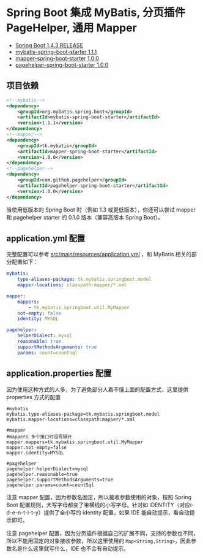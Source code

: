 # Spring Boot 集成 MyBatis, 分页插件 PageHelper, 通用 Mapper 

- [Spring Boot 1.4.3.RELEASE](https://github.com/spring-projects/spring-boot)
- [mybatis-spring-boot-starter 1.1.1](https://github.com/mybatis/spring-boot-starter)
- [mapper-spring-boot-starter 1.0.0](https://github.com/abel533/mapper-boot-starter)
- [pagehelper-spring-boot-starter 1.0.0](https://github.com/pagehelper/pagehelper-spring-boot)

## 项目依赖
```xml
<!--mybatis-->
<dependency>
    <groupId>org.mybatis.spring.boot</groupId>
    <artifactId>mybatis-spring-boot-starter</artifactId>
    <version>1.1.1</version>
</dependency>
<!--mapper-->
<dependency>
    <groupId>tk.mybatis</groupId>
    <artifactId>mapper-spring-boot-starter</artifactId>
    <version>1.0.0</version>
</dependency>
<!--pagehelper-->
<dependency>
    <groupId>com.github.pagehelper</groupId>
    <artifactId>pagehelper-spring-boot-starter</artifactId>
    <version>1.0.0</version>
</dependency>
```

当使用低版本的 Spring Boot 时（例如 1.3 或更低版本），你还可以尝试 mapper 和 pagehelper starter 的 0.1.0 版本（兼容高版本 Spring Boot）。

## application.yml 配置

完整配置可以参考 [src/main/resources/application.yml](https://github.com/abel533/MyBatis-Spring-Boot/blob/master/src/main/resources/application.yml) ，和 MyBatis 相关的部分配置如下：

```yaml
mybatis:
    type-aliases-package: tk.mybatis.springboot.model
    mapper-locations: classpath:mapper/*.xml

mapper:
    mappers:
        - tk.mybatis.springboot.util.MyMapper
    not-empty: false
    identity: MYSQL

pagehelper:
    helperDialect: mysql
    reasonable: true
    supportMethodsArguments: true
    params: count=countSql
```

## application.properties 配置
因为使用这种方式的人多，为了避免部分人看不懂上面的配置方式，这里提供 properties 方式的配置
```properties
#mybatis
mybatis.type-aliases-package=tk.mybatis.springboot.model
mybatis.mapper-locations=classpath:mapper/*.xml

#mapper
#mappers 多个接口时逗号隔开
mapper.mappers=tk.mybatis.springboot.util.MyMapper
mapper.not-empty=false
mapper.identity=MYSQL

#pagehelper
pagehelper.helperDialect=mysql
pagehelper.reasonable=true
pagehelper.supportMethodsArguments=true
pagehelper.params=count=countSql
```

注意 mapper 配置，因为参数名固定，所以接收参数使用的对象，按照 Spring Boot 配置规则，大写字母都变了带横线的小写字母。针对如 IDENTITY（对应i-d-e-n-t-i-t-y）提供了全小写的 identity 配置，如果 IDE 能自动提示，看自动提示即可。

注意 pagehelper 配置，因为分页插件根据自己的扩展不同，支持的参数也不同，所以不能用固定的对象接收参数，所以这里使用的 `Map<String,String>`，因此参数名是什么这里就写什么，IDE 也不会有自动提示。
